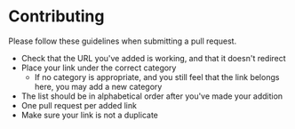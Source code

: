 # Contributing

Please follow these guidelines when submitting a pull request.

- Check that the URL you've added is working, and that it doesn't redirect
- Place your link under the correct category
  - If no category is appropriate, and you still feel that the link belongs here, you may add a new category
- The list should be in alphabetical order after you've made your addition
- One pull request per added link
- Make sure your link is not a duplicate